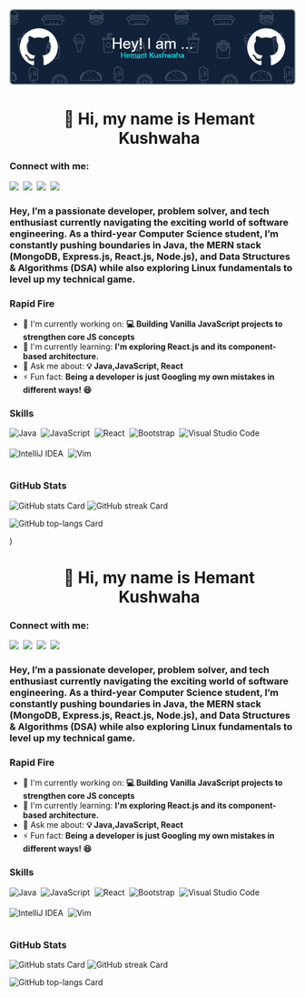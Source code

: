 ![Profile views](https://github.com/hemant-kushwaha/hemant-kushwaha/blob/main/github-header-image%20(2).png)

<div id="toc">
  <ul align="center" style="list-style: none">
    <summary>
      <h1>
        👋 Hi, my name is Hemant Kushwaha
      </h1>
    </summary>
  </ul>
</div>

**<h3 align="left">Connect with me:</h3>** 
<p align="left"><a href="hemantkushofficial@gmail.com" target="_blank"><img src="https://img.shields.io/badge/Gmail-D14836?style=for-the-badge&logo=gmail&logoColor=white" height="28" style="margin-right: 4px"></a> <a href="https://github.com/hemant-kushwaha" target="_blank"><img src="https://img.shields.io/badge/GitHub-100000?style=for-the-badge&logo=github&logoColor=white" height="28" style="margin-right: 4px"></a> <a href="https://www.linkedin.com/in/hemant-kushwaha-39505b256" target="_blank"><img src="https://img.shields.io/badge/LinkedIn-0077B5?style=for-the-badge&logo=linkedin&logoColor=white" height="28" style="margin-right: 4px"></a> <a href="https://twitter.com/HemantKushwaha_" target="_blank"><img src="https://img.shields.io/badge/Twitter-000000?style=for-the-badge&logo=X&logoColor=white" height="28" style="margin-right: 4px"></a></p>

 **<h3 align="left">Hey, I’m a passionate developer, problem solver, and tech enthusiast currently navigating the exciting world of software engineering. As a third-year Computer Science student, I’m constantly pushing boundaries in Java, the MERN stack (MongoDB, Express.js, React.js, Node.js), and Data Structures & Algorithms (DSA) while also exploring Linux fundamentals to level up my technical game.</h3>**

**<h3 align="left">Rapid Fire</h3>**

- 💼 I'm currently working on: **💻 Building Vanilla JavaScript projects to strengthen core JS concepts**
- 🌱 I'm currently learning: **I'm exploring React.js and its component-based architecture.**
- 💬 Ask me about: **💡 Java,JavaScript, React**
- ⚡ Fun fact: **Being a developer is just Googling my own mistakes in different ways! 😆**

 **<h3 align="left">Skills</h3>**

<div style="display: flex; flex-wrap: wrap; gap: 4px; justify-content: left;"><img src="https://img.shields.io/badge/Java-007396?logo=java&logoColor=white" height="32" alt="Java" style="margin-right: 4px"> <img src="https://img.shields.io/badge/JavaScript-F7DF1C?logo=javascript&logoColor=white" height="32" alt="JavaScript" style="margin-right: 4px"> <img src="https://img.shields.io/badge/React-20232A?logo=react&logoColor=61DAFB" height="32" alt="React" style="margin-right: 4px"> <img src="https://img.shields.io/badge/Bootstrap-563D7C?logo=bootstrap&logoColor=white" height="32" alt="Bootstrap" style="margin-right: 4px"> <img src="https://img.shields.io/badge/Visual_Studio_Code-007ACC?logo=visual-studio-code&logoColor=white" height="32" alt="Visual Studio Code" style="margin-right: 4px"> <img src="https://img.shields.io/badge/IntelliJ_IDEA-000000?logo=intellij-idea&logoColor=white" height="32" alt="IntelliJ IDEA" style="margin-right: 4px"> <img src="https://img.shields.io/badge/Vim-019733?logo=vim&logoColor=white" height="32" alt="Vim" style="margin-right: 4px"></div>

 **<h3 align="left">GitHub Stats</h3>**

<p align="left">
  <img width="48%" src="https://github-readme-stats.vercel.app/api?username=hemant-kushwaha&theme=react&hide_title=false&hide_rank=false&show_icons=false&include_all_commits=false&count_private=true&line_height=23" alt="GitHub stats Card" />
  <img width="48%" src="https://streak-stats.demolab.com/?user=hemant-kushwaha&theme=react&hide_border=false&date_format=M+j%5B%2C+Y%5D&mode=daily&hide_total_contributions=false&hide_current_streak=false&hide_longest_streak=false&card_height=200" alt="GitHub streak Card" />
</p>

<p align="left">
  <img width="48%" src="https://github-readme-stats.vercel.app/api/top-langs?username=hemant-kushwaha&theme=react&hide_title=false&layout=compact&langs_count=6&hide_progress=false&card_width=400" alt="GitHub top-langs Card" />
</p>

)

<div id="toc">
  <ul align="center" style="list-style: none">
    <summary>
      <h1>
        👋 Hi, my name is Hemant Kushwaha
      </h1>
    </summary>
  </ul>
</div>

**<h3 align="left">Connect with me:</h3>** 
<p align="left"><a href="hemantkushofficial@gmail.com" target="_blank"><img src="https://img.shields.io/badge/Gmail-D14836?style=for-the-badge&logo=gmail&logoColor=white" height="28" style="margin-right: 4px"></a> <a href="https://github.com/hemant-kushwaha" target="_blank"><img src="https://img.shields.io/badge/GitHub-100000?style=for-the-badge&logo=github&logoColor=white" height="28" style="margin-right: 4px"></a> <a href="https://www.linkedin.com/in/hemant-kushwaha-39505b256" target="_blank"><img src="https://img.shields.io/badge/LinkedIn-0077B5?style=for-the-badge&logo=linkedin&logoColor=white" height="28" style="margin-right: 4px"></a> <a href="https://twitter.com/HemantKushwaha_" target="_blank"><img src="https://img.shields.io/badge/Twitter-000000?style=for-the-badge&logo=X&logoColor=white" height="28" style="margin-right: 4px"></a></p>

 **<h3 align="left">Hey, I’m a passionate developer, problem solver, and tech enthusiast currently navigating the exciting world of software engineering. As a third-year Computer Science student, I’m constantly pushing boundaries in Java, the MERN stack (MongoDB, Express.js, React.js, Node.js), and Data Structures & Algorithms (DSA) while also exploring Linux fundamentals to level up my technical game.</h3>**

**<h3 align="left">Rapid Fire</h3>**

- 💼 I'm currently working on: **💻 Building Vanilla JavaScript projects to strengthen core JS concepts**
- 🌱 I'm currently learning: **I'm exploring React.js and its component-based architecture.**
- 💬 Ask me about: **💡 Java,JavaScript, React**
- ⚡ Fun fact: **Being a developer is just Googling my own mistakes in different ways! 😆**

 **<h3 align="left">Skills</h3>**

<div style="display: flex; flex-wrap: wrap; gap: 4px; justify-content: left;"><img src="https://img.shields.io/badge/Java-007396?logo=java&logoColor=white" height="32" alt="Java" style="margin-right: 4px"> <img src="https://img.shields.io/badge/JavaScript-F7DF1C?logo=javascript&logoColor=white" height="32" alt="JavaScript" style="margin-right: 4px"> <img src="https://img.shields.io/badge/React-20232A?logo=react&logoColor=61DAFB" height="32" alt="React" style="margin-right: 4px"> <img src="https://img.shields.io/badge/Bootstrap-563D7C?logo=bootstrap&logoColor=white" height="32" alt="Bootstrap" style="margin-right: 4px"> <img src="https://img.shields.io/badge/Visual_Studio_Code-007ACC?logo=visual-studio-code&logoColor=white" height="32" alt="Visual Studio Code" style="margin-right: 4px"> <img src="https://img.shields.io/badge/IntelliJ_IDEA-000000?logo=intellij-idea&logoColor=white" height="32" alt="IntelliJ IDEA" style="margin-right: 4px"> <img src="https://img.shields.io/badge/Vim-019733?logo=vim&logoColor=white" height="32" alt="Vim" style="margin-right: 4px"></div>

 **<h3 align="left">GitHub Stats</h3>**

<p align="left">
  <img width="48%" src="https://github-readme-stats.vercel.app/api?username=hemant-kushwaha&theme=react&hide_title=false&hide_rank=false&show_icons=false&include_all_commits=false&count_private=true&line_height=23" alt="GitHub stats Card" />
  <img width="48%" src="https://streak-stats.demolab.com/?user=hemant-kushwaha&theme=react&hide_border=false&date_format=M+j%5B%2C+Y%5D&mode=daily&hide_total_contributions=false&hide_current_streak=false&hide_longest_streak=false&card_height=200" alt="GitHub streak Card" />
</p>

<p align="left">
  <img width="48%" src="https://github-readme-stats.vercel.app/api/top-langs?username=hemant-kushwaha&theme=react&hide_title=false&layout=compact&langs_count=6&hide_progress=false&card_width=400" alt="GitHub top-langs Card" />
</p>

